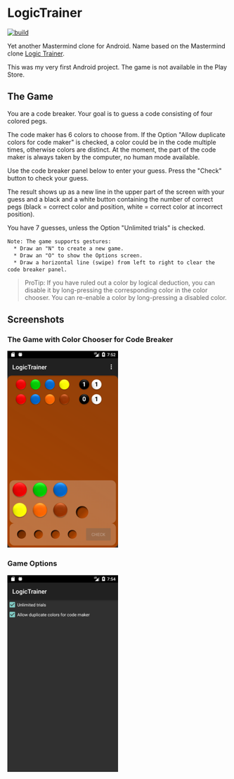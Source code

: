 # LogicTrainer

[![build](https://github.com/ndrprssnr/LogicTrainer/workflows/Java%20CI%20with%20Gradle/badge.svg)](https://github.com/ndrprssnr/LogicTrainer/actions)

Yet another Mastermind clone for Android.
Name based on the Mastermind clone [Logic Trainer](https://www.ddr-museum.de/en/objects/1024320).

This was my very first Android project. The game is not available in the Play Store.

## The Game

You are a code breaker. Your goal is to guess a code consisting of four colored pegs.

The code maker has 6 colors to choose from. If the Option "Allow duplicate colors for code maker" is checked, a color could be in the code multiple times, otherwise colors are distinct. At the moment, the part of the code maker is always taken by the computer, no human mode available.

Use the code breaker panel below to enter your guess. Press the "Check" button to check your guess.

The result shows up as a new line in the upper part of the screen with your guess and a black and a white button containing the number of correct pegs (black = correct color and position, white = correct color at incorrect position).

You have 7 guesses, unless the Option "Unlimited trials" is checked.

    Note: The game supports gestures:
      * Draw an "N" to create a new game.
      * Draw an "O" to show the Options screen.
      * Draw a horizontal line (swipe) from left to right to clear the code breaker panel.
      
> ProTip: If you have ruled out a color by logical deduction, you can disable it by long-pressing the corresponding color in the color chooser. You can re-enable a color by long-pressing a disabled color.

## Screenshots

### The Game with Color Chooser for Code Breaker

<img src="screenshot-game.png" alt="Game" width="50%"/>

### Game Options

<img src="screenshot-options.png" alt="Options" width="50%"/>

